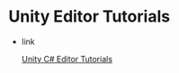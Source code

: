 # Unity Editor Tutorials

* link

  [Unity C# Editor Tutorials](https://catlikecoding.com/unity/tutorials/editor/)

